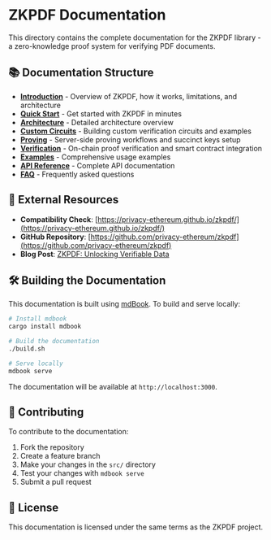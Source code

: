 # ZKPDF Documentation

This directory contains the complete documentation for the ZKPDF library - a zero-knowledge proof system for verifying PDF documents.

## 📚 Documentation Structure

- **[Introduction](src/introduction.md)** - Overview of ZKPDF, how it works, limitations, and architecture
- **[Quick Start](src/quick-start.md)** - Get started with ZKPDF in minutes
- **[Architecture](src/architecture.md)** - Detailed architecture overview
- **[Custom Circuits](src/custom-circuits.md)** - Building custom verification circuits and examples
- **[Proving](src/proving.md)** - Server-side proving workflows and succinct keys setup
- **[Verification](src/verification.md)** - On-chain proof verification and smart contract integration
- **[Examples](src/examples.md)** - Comprehensive usage examples
- **[API Reference](src/api-reference.md)** - Complete API documentation
- **[FAQ](src/faq.md)** - Frequently asked questions

## 🔗 External Resources

- **Compatibility Check**: [https://privacy-ethereum.github.io/zkpdf/](https://privacy-ethereum.github.io/zkpdf/)
- **GitHub Repository**: [https://github.com/privacy-ethereum/zkpdf](https://github.com/privacy-ethereum/zkpdf)
- **Blog Post**: [ZKPDF: Unlocking Verifiable Data](https://pse.dev/blog/zkpdf-unlocking-verifiable-data)

## 🛠️ Building the Documentation

This documentation is built using [mdBook](https://rust-lang.github.io/mdBook/). To build and serve locally:

```bash
# Install mdbook
cargo install mdbook

# Build the documentation
./build.sh

# Serve locally
mdbook serve
```

The documentation will be available at `http://localhost:3000`.

## 📝 Contributing

To contribute to the documentation:

1. Fork the repository
2. Create a feature branch
3. Make your changes in the `src/` directory
4. Test your changes with `mdbook serve`
5. Submit a pull request

## 📄 License

This documentation is licensed under the same terms as the ZKPDF project.
